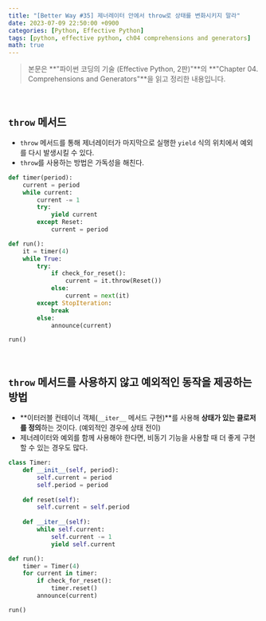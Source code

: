 ```yaml
---
title: "[Better Way #35] 제너레이터 안에서 throw로 상태를 변화시키지 말라"
date: 2023-07-09 22:50:00 +0900
categories: [Python, Effective Python]
tags: [python, effective python, ch04 comprehensions and generators]
math: true
---
```


> 본문은 **"파이썬 코딩의 기술 (Effective Python, 2판)"**의 **"Chapter 04. Comprehensions and Generators"**을 읽고 정리한 내용입니다.

<br>

## `throw` 메서드

- `throw` 메서드를 통해 제너레이터가 마지막으로 실행한 `yield` 식의 위치에서 예외를 다시 발생시킬 수 있다.
- `throw`를 사용하는 방법은 가독성을 해친다.

```python
def timer(period):
    current = period
    while current:
        current -= 1
        try:
            yield current
        except Reset:
            current = period

def run():
    it = timer(4)
    while True:
        try:
            if check_for_reset():
                current = it.throw(Reset())
            else:
                current = next(it)
        except StopIteration:
            break
        else:
            announce(current)

run()
```

<br>

## `throw` 메서드를 사용하지 않고 예외적인 동작을 제공하는 방법

- **이터러블 컨테이너 객체(`__iter__` 메서드 구현)**를 사용해 **상태가 있는 클로저를 정의**하는 것이다. (예외적인 경우에 상태 전이)
- 제너레이터와 예외를 함께 사용해야 한다면, 비동기 기능을 사용할 때 더 좋게 구현할 수 있는 경우도 많다.

```python
class Timer:
    def __init__(self, period):
        self.current = period
        self.period = period
    
    def reset(self):
        self.current = self.period
    
    def __iter__(self):
        while self.current:
            self.current -= 1
            yield self.current

def run():
    timer = Timer(4)
    for current in timer:
        if check_for_reset():
            timer.reset()
        announce(current)

run()
```
